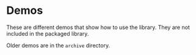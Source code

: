 # Demos

These are different demos that show how to use the library. They are not included in the packaged library.

Older demos are in the `archive` directory.
